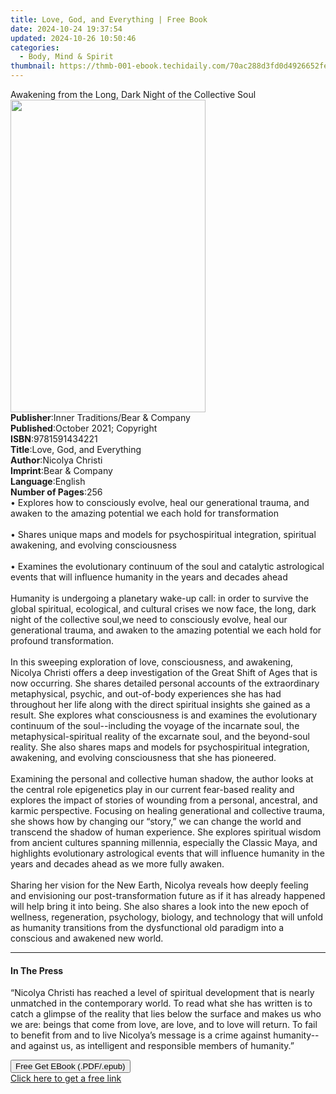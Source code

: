 ```yaml
---
title: Love, God, and Everything | Free Book
date: 2024-10-24 19:37:54
updated: 2024-10-26 10:50:46
categories:
  - Body, Mind & Spirit
thumbnail: https://thmb-001-ebook.techidaily.com/70ac288d3fd0d4926652fe06f0c3ca7b79b90d5e1d388af74466da895edcf7d5.jpg
---
```

<main id="book-container">
  <div class="flex flex-col">
    <div class="book-brief flex-1 py-6 px-4 sm:p-6 md:py-10 md:px-8">
      <!-- brief-->
      <div class="book-brief-main">
        Awakening from the Long, Dark Night of the Collective Soul
      </div>
    </div>
    <div
      class="book-meta-info flex-1 grid gap-4 col-start-1 col-end-3 row-start-1 sm:mb-6 sm:grid-cols-4 lg:gap-6 lg:col-start-2 lg:row-end-6 lg:row-span-6 lg:mb-0"
    >
      <div
        class="book-meta-info-left place-content-center mt-4 p-4 text-sm leading-6 col-start-2 col-span-2 dark:text-slate-400"
      >
        <img
          class="w-full h-500 object-cover rounded-lg sm:h-255 sm:col-span-2 lg:col-span-full"
          src="https://img-001-ebook.techidaily.com/60069c947aea86497433be4a721303761b94f167591d393c200195d78a427c2b.jpg"
          alt=""
          width="312"
          height="500"
        />
      </div>
      <div
        class="book-meta-info-right mt-2 col-start-1 row-start-2 col-span-3 self-center"
      >
        <!-- meta data  -->
        <div class="flex flex-col px-4 md:px-8">
          <div class="flex-1">
            <strong>Publisher</strong>:<span class="px-2"
              >Inner Traditions/Bear &amp; Company</span
            >
          </div>
          <div class="flex-1">
            <strong>Published</strong>:<span class="px-2"
              >October 2021; Copyright</span
            >
          </div>
          <div class="flex-1">
            <strong>ISBN</strong>:<span class="px-2">9781591434221</span>
          </div>
          <div class="flex-1">
            <strong>Title</strong>:<span class="px-2"
              >Love, God, and Everything</span
            >
          </div>
          <div class="flex-1">
            <strong>Author</strong>:<span class="px-2">Nicolya Christi</span>
          </div>
          <div class="flex-1">
            <strong>Imprint</strong>:<span class="px-2"
              >Bear &amp; Company</span
            >
          </div>
          <div class="flex-1">
            <strong>Language</strong>:<span class="px-2">English</span>
          </div>
          <div class="flex-1">
            <strong>Number of Pages</strong>:<span class="px-2">256</span>
          </div>
        </div>
      </div>
    </div>
    <div class="book-description flex-1 py-6 px-4 sm:p-6 md:py-10 md:px-8">
      <div class="book-description-main">
        <div accordion-content="" id="description">
          • Explores how to consciously evolve, heal our generational trauma,
          and awaken to the amazing potential we each hold for transformation
          <br /><br />• Shares unique maps and models for psychospiritual
          integration, spiritual awakening, and evolving consciousness
          <br /><br />• Examines the evolutionary continuum of the soul and
          catalytic astrological events that will influence humanity in the
          years and decades ahead <br /><br />Humanity is undergoing a planetary
          wake-up call: in order to survive the global spiritual, ecological,
          and cultural crises we now face, the long, dark night of the
          collective soul,we need to consciously evolve, heal our generational
          trauma, and awaken to the amazing potential we each hold for profound
          transformation. <br /><br />In this sweeping exploration of love,
          consciousness, and awakening, Nicolya Christi offers a deep
          investigation of the Great Shift of Ages that is now occurring. She
          shares detailed personal accounts of the extraordinary metaphysical,
          psychic, and out-of-body experiences she has had throughout her life
          along with the direct spiritual insights she gained as a result. She
          explores what consciousness is and examines the evolutionary continuum
          of the soul--including the voyage of the incarnate soul, the
          metaphysical-spiritual reality of the excarnate soul, and the
          beyond-soul reality. She also shares maps and models for
          psychospiritual integration, awakening, and evolving consciousness
          that she has pioneered. <br /><br />Examining the personal and
          collective human shadow, the author looks at the central role
          epigenetics play in our current fear-based reality and explores the
          impact of stories of wounding from a personal, ancestral, and karmic
          perspective. Focusing on healing generational and collective trauma,
          she shows how by changing our “story,” we can change the world and
          transcend the shadow of human experience. She explores spiritual
          wisdom from ancient cultures spanning millennia, especially the
          Classic Maya, and highlights evolutionary astrological events that
          will influence humanity in the years and decades ahead as we more
          fully awaken. <br /><br />Sharing her vision for the New Earth,
          Nicolya reveals how deeply feeling and envisioning our
          post-transformation future as if it has already happened will help
          bring it into being. She also shares a look into the new epoch of
          wellness, regeneration, psychology, biology, and technology that will
          unfold as humanity transitions from the dysfunctional old paradigm
          into a conscious and awakened new world.
        </div>
        <div class="accordion-fader"></div>
      </div>
    </div>
    <div class="book-excerpts flex-1 py-6 px-4 sm:p-6 md:py-10 md:px-8">
      <!-- excerpts-->
      <div class="book-excerpts-main">
        <hr />
        <h4 class="placeholder placeholder-heading">
          <span>In The Press</span>
        </h4>
        <p>
          “Nicolya Christi has reached a level of spiritual development that is
          nearly unmatched in the contemporary world. To read what she has
          written is to catch a glimpse of the reality that lies below the
          surface and makes us who we are: beings that come from love, are love,
          and to love will return. To fail to benefit from and to live Nicolya’s
          message is a crime against humanity--and against us, as intelligent
          and responsible members of humanity.”
        </p>
      </div>
    </div>
    <div
      class="book-about-author flex-1 py-6 px-4 sm:p-6 md:py-10 md:px-8"
    ></div>
    <div class="book-free-get flex-1 py-6 px-4 sm:p-6 md:py-10 md:px-8">
      <button
        id="btn-free-get"
        class="bg-blue-500 hover:bg-blue-700 text-white font-bold py-2 px-4 rounded"
      >
        Free Get EBook (.PDF/.epub)
      </button>
      <div id="countdown-display" class="px-2 text-lg mt-2"></div>
      <a
        id="free-link"
        class="hidden bg-blue-500 hover:bg-blue-700 text-white font-bold py-2 px-4 rounded"
        href="https://www.ebooks.com/en-us/book/210232449/love-god-and-everything/nicolya-christi/"
        target="_blank"
        >Click here to get a free link</a
      >
    </div>
    <script>
      let countdownTime = 0;
      let countdownInterval = null;
      document
        .getElementById('btn-free-get')
        .addEventListener('click', startCountdown);
      function startCountdown() {
        countdownTime = new Date().getTime() + 60000 * 3;
        countdownInterval = setInterval(updateCountdown, 1000);
        document.getElementById('btn-free-get').disabled = true;
        document
          .getElementById('btn-free-get')
          .classList.add('bg-gray-500', 'cursor-not-allowed');
      }
      function updateCountdown() {
        let currentTime = new Date().getTime();
        let timeLeft = countdownTime - currentTime;
        let secondsLeft = Math.floor(timeLeft / 1000);
        document.getElementById('countdown-display').innerHTML =
          `Remaining time: ${secondsLeft} seconds.`;
        if (secondsLeft <= 0) {
          clearInterval(countdownInterval);
          document.getElementById('btn-free-get').classList.add('hidden');
          document.getElementById('free-link').classList.remove('hidden');
          document.getElementById('countdown-display').innerHTML = '';
        }
      }
    </script>
  </div>
</main>
